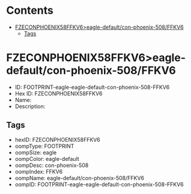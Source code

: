 



Contents
========

* [FZECONPHOENIX58FFKV6>eagle-default/con-phoenix-508/FFKV6](#fzeconphoenix58ffkv6eagle-defaultcon-phoenix-508ffkv6)
	* [Tags](#tags)

# FZECONPHOENIX58FFKV6>eagle-default/con-phoenix-508/FFKV6

- ID: FOOTPRINT-eagle-eagle-default-con-phoenix-508-FFKV6
- Hex ID: FZECONPHOENIX58FFKV6
- Name: 
- Description: 

## Tags

- hexID: FZECONPHOENIX58FFKV6
- oompType: FOOTPRINT
- oompSize: eagle
- oompColor: eagle-default
- oompDesc: con-phoenix-508
- oompIndex: FFKV6
- oompName: eagle-default/con-phoenix-508/FFKV6
- oompID: FOOTPRINT-eagle-eagle-default-con-phoenix-508-FFKV6

